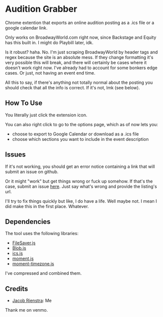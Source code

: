 # Audition Grabber

Chrome extention that exports an online audition posting as a .ics file or a google calendar link.

Only works on BroadwayWorld.com right now, since Backstage and Equity has this built in. I might do Playbill later, idk.

Is it robust? haha. No. I'm just scraping BroadwayWorld by header tags and regex because the site is an absolute mess. If they change formatting it's very possible this will break, and there will certainly be cases where it doesn't work right now. I've already had to account for some bonkers edge cases. Or just, not having an event end time.

All this to say, if there's anything not totally normal about the posting you should check that all the info is correct. If it's not, lmk (see below).

## How To Use

You literally just click the extension icon.

You can also right click to go to the options page, which as of now lets you:

- choose to export to Google Calendar or download as a .ics file
- choose which sections you want to include in the event description

## Issues

If it's not working, you should get an error notice containing a link that will submit an issue on github.

Or it might "work" but get things wrong or fuck up somehow. If that's the case, submit an issue [here](https://github.com/jacobrienstra/audition_grabber/issues/new). Just say what's wrong and provide the listing's url.

I'll try to fix things quickly but like, I do have a life. Well maybe not. I mean I did make this in the first place. Whatever.

## Dependencies

The tool uses the following libraries:

- [FileSaver.js](https://github.com/eligrey/FileSaver.js)
- [Blob.js](https://github.com/eligrey/Blob.js)
- [ics.js](https://github.com/acciojacob/ics.js)
- [moment.js](https://github.com/moment/moment)
- [moment-timezone.js](https://github.com/moment/moment-timezone)

I've compressed and combined them.

## Credits

- [Jacob Rienstra](https://github.com/jacobrienstra): Me

Thank me on venmo.
